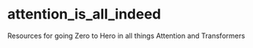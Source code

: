 # attention_is_all_indeed
Resources for going Zero to Hero in all things Attention and Transformers

